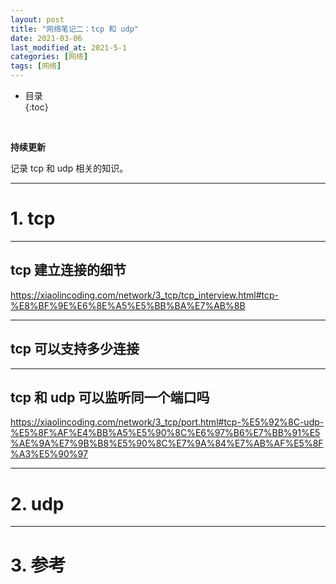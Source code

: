 ```yaml
---
layout: post
title: "网络笔记二：tcp 和 udp"
date: 2021-03-06
last_modified_at: 2021-5-1
categories: [网络]
tags: [网络]
---
```


* 目录  
{:toc}
<br/>

**持续更新**   

记录 tcp 和 udp 相关的知识。  

---

# 1. tcp

---

## tcp 建立连接的细节

https://xiaolincoding.com/network/3_tcp/tcp_interview.html#tcp-%E8%BF%9E%E6%8E%A5%E5%BB%BA%E7%AB%8B

---

## tcp 可以支持多少连接

---

## tcp 和 udp 可以监听同一个端口吗

https://xiaolincoding.com/network/3_tcp/port.html#tcp-%E5%92%8C-udp-%E5%8F%AF%E4%BB%A5%E5%90%8C%E6%97%B6%E7%BB%91%E5%AE%9A%E7%9B%B8%E5%90%8C%E7%9A%84%E7%AB%AF%E5%8F%A3%E5%90%97

---

# 2. udp

---

# 3. 参考
